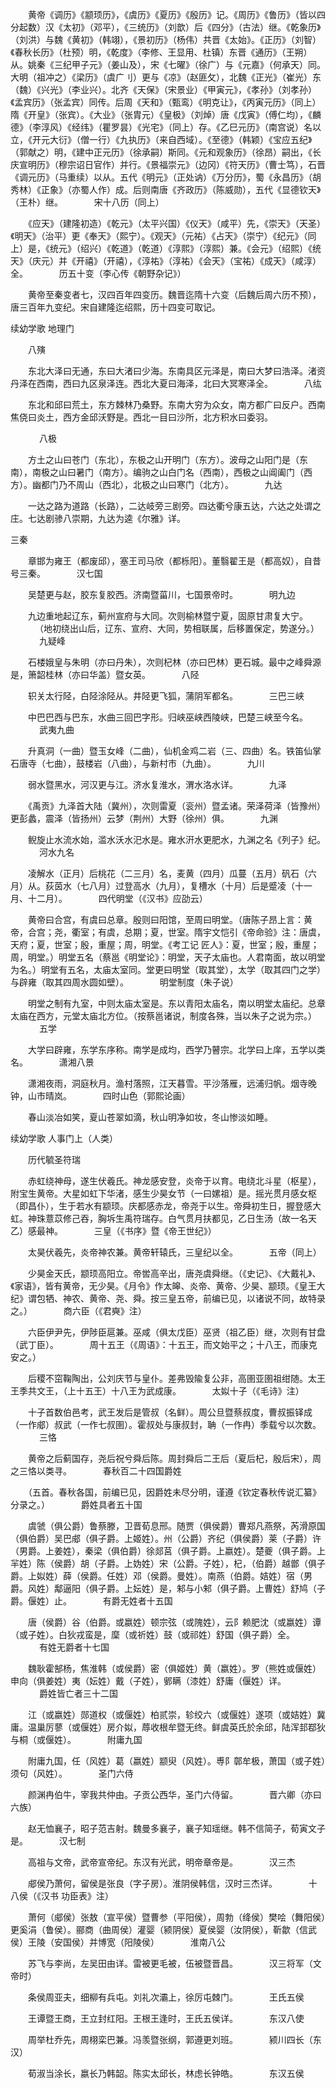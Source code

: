 <!-- { "loadSidebar": true } -->
　　黄帝《调历》《颛顼历》，《虞历》《夏历》《殷历》记。《周历》《鲁历》（皆以四分起数）汉《太初》（邓平），《三统历》（刘歆）后《四分》（古法）继。《乾象历》（刘洪）与魏《黄初》（韩翊），《景初历》（杨伟）共晋《太始》。《正历》（刘智）《春秋长历》（杜预）明，《乾度》（李修、王显用、杜镇）东晋《通历》（王朔）从。姚秦《三纪甲子元》（姜山及），宋《七曜》（徐广）与《元嘉》（何承天）同。大明（祖冲之）《梁历》（虞广刂）更与《凉》（赵匪攵），北魏《正光》（崔光）东（魏）《兴光》（李业兴）。北齐《天保》（宋景业）《甲寅元》，《孝孙》（刘孝孙）《孟宾历》（张孟宾）同传。后周《天和》（甄鸾）《明克让》，《丙寅元历》（同上）隋《开皇》（张宾）。《大业》（张胄元）《皇极》（刘焯）唐《戊寅》（傅仁均），《麟德》（李淳风）《经纬》（瞿罗昙）《光宅》（同上）存。《乙巳元历》（南宫说）名以立，《开元大衍》（僧一行）《九执历》（来自西域）。《至德》（韩颖）《宝应五纪》（郭献之）明，《建中正元历》（徐承嗣）斯同。《元和观象历》（徐昂）嗣出，《长庆宣明历》（穆宗诏日官作）并行。《景福崇元》（边冈）《符天历》（曹士笃），石晋《调元历》（马重续）以从。五代《明元》（正处讷）《万分历》，蜀《永昌历》（胡秀林）《正象》（亦蜀人作）成。后则南唐《齐政历》（陈威勋），五代《显德钦天》（王朴）继。
　
　　宋十八历（同上）

　　《应天》（建隆初造）《乾元》（太平兴国）《仪天》（咸平）先，《崇天》（天圣）《明天》（治平）更《奉天》（熙宁）。《观天》（元祐）《占天》（崇宁）《纪元》（同上）是，《统元》（绍兴）《乾道》（乾道）《淳熙》（淳熙）兼。《会元》（绍熙）《统天》（庆元）并《开禧》（开禧），《淳祐》（淳祐）《会天》（宝祐）《成天》（咸淳）全。
　
　　历五十变（李心传《朝野杂记》）

　　黄帝至秦变者七，汉四百年四变历。魏晋迄隋十六变（后魏后周六历不预），唐三百年九变纪。宋自建隆迄绍熙，历十四变可取记。


续幼学歌 地理门


　　八殥

　　东北大泽曰无通，东曰大渚曰少海。东南具区元泽是，南曰大梦曰浩泽。渚资丹泽在西南，西曰九区泉泽连。西北大夏曰海泽，北曰大冥寒泽全。
　
　　八纮

　　东北和邱曰荒土，东方棘林乃桑野。东南大穷为众女，南方都广曰反户。西南焦侥曰炎土，西方金邱沃野是。西北一目曰沙所，北方积水曰委羽。


　
　　八极

　　方土之山曰苍门（东北），东极之山开明门（东方）。波母之山阳门是（东南），南极之山曰暑门（南方）。编驹之山白门名（西南），西极之山阊阖门（西方）。幽都门乃不周山（西北），北极之山曰寒门（北方）。
　
　　九达

　　一达之路为道路（长路），二达岐旁三剧旁。四达衢兮康五达，六达之处谓之庄。七达剧骖八崇期，九达为逵《尔雅》详。

三秦

　　章邯为雍王（都废邱），塞王司马欣（都栎阳）。董翳翟王是（都高奴），自昔号三秦。
　
　　汉七国

　　吴楚更与赵，胶东复胶西。济南暨菑川，七国景帝时。
　
　　明九边

　　九边重地起辽东，蓟州宣府与大同。次则榆林暨宁夏，固原甘肃复大宁。
　
　　（地初绕出山后，辽东、宣府、大同，势相联属，后移置保定，势遂分。）
　
　　九疑峰

　　石楼娥皇与朱明（亦曰丹朱），次则杞林（亦曰巴林）更石城。最中之峰舜源是，箫韶桂林（亦曰华盖）暨女英。
　
　　八陉

　　轵关太行陉，白陉涂陉从。井陉更飞狐，蒲阴军都名。
　
　　三巴三峡

　　中巴巴西与巴东，水曲三回巴字形。归峡巫峡西陵峡，巴楚三峡至今名。
　
　　武夷九曲

　　升真洞（一曲）暨玉女峰（二曲），仙机金鸡二岩（三、四曲）名。铁笛仙掌石唐寺（七曲），鼓楼岩（八曲），与新村市（九曲）。
　
　　九川

　　弱水暨黑水，河汉更与江。济水复淮水，渭水洛水详。
　
　　九泽

　　《禹贡》九泽首大陆（冀州），次则雷夏（衮州）暨孟诸。荣泽荷泽（皆豫州）更彭蠡，震泽（皆扬州）云梦（荆州）大野（徐州）俱。
　
　　九渊

　　鲵旋止水流水始，滥水沃水汜水是。雍水汧水更肥水，九渊之名《列子》纪。
　
　　河水九名

　　凌解水（正月）后桃花（二三月）名，麦黄（四月）瓜蔓（五月）矾石（六月）从。荻茵水（七八月）过登高水（九月），复槽水（十月）后是蹙凌（十一月、十二月）。
　
　　四代明堂（《汉书》应劭云）

　　黄帝曰合宫，有虞曰总章。殷则曰阳馆，至周曰明堂。（唐陈子昂上言：黄帝，合宫；尧，衢室；有虞，总期；夏，世室。隋宇文恺引《帝命验》注：唐虞，天府；夏，世室；殷，重屋；周，明堂。《考工记 匠人》：夏，世室；殷，重屋；周，明堂。）明堂五名（蔡邕《明堂论》：明堂，天子太庙也。人君南面，故以明堂为名。）明堂有五名，太庙太室同。堂更曰明堂（取其堂），太学（取其四门之学）与辟雍（取其四周水圆如壁）。
　
　　明堂制度（朱子说）

　　明堂之制有九室，中则太庙太室是。东以青阳太庙名，南以明堂太庙纪。总章太庙在西方，元堂太庙北方位。（按蔡邕诸说，制度各殊，当以朱子之说为宗。）
　
　　五学

　　大学曰辟雍，东学东序称。南学是成均，西学乃瞽宗。北学曰上庠，五学以类名。
　
　　潇湘八景

　　潇湘夜雨，洞庭秋月。渔村落照，江天暮雪。平沙落雁，远浦归帆。烟寺晚钟，山市晴岚。
　
　　四时山色（郭熙论画）

　　春山淡冶如笑，夏山苍翠如滴，秋山明净如妆，冬山惨淡如睡。

续幼学歌 人事门上（人类）


　　历代毓圣符瑞

　　赤虹绕神母，遂生伏羲氏。神龙感安登，炎帝于以育。电绕北斗星（枢星），附宝生黄帝。大星如虹下华渚，感生少昊女节（一曰嫘祖）是。摇光贯月感女枢（即昌仆），生于若水有颛顼。庆都感赤龙，帝尧于以生。帝舜初生日，握登感大虹。神珠薏苡修己吞，胸坼生禹符瑞存。白气贯月扶都见，乙日生汤（故一名天乙）感最神。
　
　　三皇（《书序》暨《帝王世纪》）

　　太昊伏羲先，炎帝神农兼。黄帝轩辕氏，三皇纪以全。
　
　　五帝（同上）

　　少昊金天氏，颛顼高阳立。帝喾高辛出，唐尧虞舜继。（《史记》、《大戴礼》、《家语》，皆有黄帝，无少昊。《月令》作太皞、炎帝、黄帝、少昊、颛顼。《皇王大纪》谓包牺、神农、黄帝、尧、舜。按三皇五帝，前编已见，以诸说不同，故特录之。）
　
　　商六臣（《君奭》注）

　　六臣伊尹先，伊陟臣扈兼。巫咸（俱太戊臣）巫贤（祖乙臣）继，次则有甘盘（武丁臣）。
　
　　周十五王（《周语》：十五王，而文始平之；十八王，而康克安之。）

　　后稷不窋鞠陶出，公刘庆节与皇仆。差弗毁隃复公非，高圉亚圉祖绀随。太王王季共文王，（上十五王）十八王为武成康。
　
　　太姒十子（《毛诗》注）

　　十子首数伯邑考，武王发后是管叔（名鲜）。周公旦暨蔡叔度，曹叔振铎成（一作郕）叔武（一作七叔圉）。霍叔处与康叔封，聃（一作冉）季载兮以次数。
　
　　三恪

　　黄帝之后蓟国存，尧后祝兮舜后陈。周封舜后二王后（夏后杞，殷后宋），周之三恪以类寻。
　
　　春秋百二十四国爵姓

　　（五首。春秋各国，前编已见，因爵姓未尽分明，谨遵《钦定春秋传说汇纂》分录之。）
　
　　爵姓具者五十国

　　虞虢（俱公爵）鲁蔡滕，卫晋荀息邢。随贾（俱侯爵）曹郑凡燕祭，芮滑原国（俱伯爵）吴巴郕（俱子爵。上姬姓）。州（公爵）齐纪（俱侯爵）莱（子爵）许（男爵。上姜姓），秦梁（俱伯爵）徐郯莒（俱子爵。上嬴姓）。楚夔（俱子爵。上羋姓）陈（侯爵）胡（子爵。上妫姓）宋（公爵。子姓），杞，（伯爵）越鄫（俱子爵。上姒姓）薛（侯爵。任姓）邓（侯爵。曼姓）。南燕（伯爵。姞姓）宿（男爵。风姓）鄅逼阳（俱子爵。上妘姓）是，邾与小邾（俱子爵。上曹姓）舒鸠（子爵。偃姓）止。
　
　　有爵无姓者十五国

　　唐（侯爵）谷（伯爵。或嬴姓）顿宗弦（或隗姓），云阝赖肥沈（或嬴姓）谭（或子姓）。白狄戎蛮是，穈（或祈姓）鼓（或祁姓）舒国（俱子爵）全。
　
　　有姓无爵者十七国

　　魏耿霍郜杨，焦淮韩（或侯爵）密（俱姬姓）黄（嬴姓）。罗（熊姓或偃姓）申向（俱姜姓）夷（妘姓）戴（子姓），鄋瞒（漆姓）舒庸（偃姓）详。
　
　　爵姓皆亡者三十二国

　　江（或嬴姓）郧道权（或偃姓）柏贰崇，轸绞六（或偃姓）遂项（或姞姓）冀庸。温巢厉蓼（或偃姓）房介姒，蓐收根牟暨无终。鲜虞英氏於余邱，陆浑邽鄀狄与桐（或偃姓）。
　
　　附庸九国

　　附庸九国，任（风姓）葛（嬴姓）颛臾（风姓）。尃阝鄣牟极，萧国（或子姓）须句（风姓）。
　
　　圣门六侍

　　颜渊冉伯牛，宰我共仲由。子贡公西华，圣门六侍留。
　
　　晋六卿（亦曰六族）

　　赵无恤襄子，昭子范吉射。魏曼多襄子，襄子知瑶继。韩不信简子，荀寅文子是。
　
　　汉七制

　　高祖与文帝，武帝宣帝纪。东汉有光武，明帝章帝是。
　
　　汉三杰

　　郕侯乃萧何，留侯是张良（字子房）。淮阴侯韩信，汉时三杰详。
　
　　十八侯（《汉书 功臣表》注）

　　萧何（郕侯）张敖（宣平侯）暨曹参（平阳侯），周勃（绛侯）樊哙（舞阳侯）更奚涓（鲁侯）。郦商（曲周侯）灌婴（颍阴侯）夏侯婴（汝阴侯），靳歙（信武侯）王陵（安国侯）并博宽（阳陵侯）
　
　　淮南八公

　　苏飞与李尚，左吴田由详。雷被更毛被，伍被暨晋昌。
　
　　汉三将军（文帝时）

　　条侯周亚夫，细柳有兵屯。刘礼次灞上，徐厉屯棘门。
　
　　王氏五侯

　　王谭暨王商，王立封红阳。王根王逢时，王氏五侯详。
　
　　东汉八使

　　周举杜乔先，周栩栾巴兼。冯羡暨张纲，郭遵更刘班。
　
　　颍川四长（东汉）

　　荀淑当涂长，嬴长乃韩韶。陈实太邱长，林虑长钟皓。
　
　　东汉五侯

